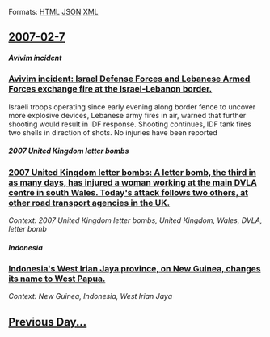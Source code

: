 
Formats: [HTML](2007/02/7/index.html)  [JSON](2007/02/7/index.json)  [XML](2007/02/7/index.xml)  

## [2007-02-7](/news/2007/02/7/index.md)

##### Avivim incident
### [ Avivim incident: Israel Defense Forces and Lebanese Armed Forces exchange fire at the Israel-Lebanon border. ](/news/2007/02/7/avivim-incident-israel-defense-forces-and-lebanese-armed-forces-exchange-fire-at-the-israel-lebanon-border.md)
Israeli troops operating since early evening along border fence to uncover more explosive devices, Lebanese army fires in air, warned that further shooting would result in IDF response. Shooting continues, IDF tank fires two shells in direction of shots. No injuries have been reported

##### 2007 United Kingdom letter bombs
### [ 2007 United Kingdom letter bombs: A letter bomb, the third in as many days, has injured a woman working at the main DVLA centre in south Wales. Today's attack follows two others, at other road transport agencies in the UK. ](/news/2007/02/7/2007-united-kingdom-letter-bombs-a-letter-bomb-the-third-in-as-many-days-has-injured-a-woman-working-at-the-main-dvla-centre-in-south-wa.md)
_Context: 2007 United Kingdom letter bombs, United Kingdom, Wales, DVLA, letter bomb_

##### Indonesia
### [ Indonesia's West Irian Jaya province, on New Guinea, changes its name to West Papua. ](/news/2007/02/7/indonesia-s-west-irian-jaya-province-on-new-guinea-changes-its-name-to-west-papua.md)
_Context: New Guinea, Indonesia, West Irian Jaya_

## [Previous Day...](/news/2007/02/6/index.md)

